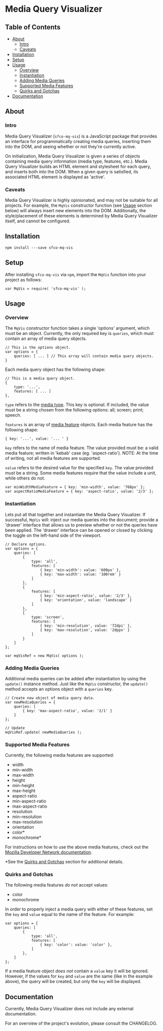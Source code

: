 # Media Query Visualizer

## Table of Contents
- [About](#about)
	- [Intro](#intro)
	- [Caveats](#caveats)
- [Installation](#installation)
- [Setup](#setup)
- [Usage](#usage)
	- [Overview](#overview)
	- [Instantiation](#instantiation)
	- [Adding Media Queries](#adding-media-queries)
	- [Supported Media Features](#supported-media-features)
	- [Quirks and Gotchas](#quirks-and-gotchas)
- [Documentation](#documentation)

## About
### Intro
Media Query Visualizer (`sfco-mq-vis`) is a JavaScript package that provides an interface for programmatically creating media queries, inserting them into the DOM, and seeing whether or not they're currently active.

On initialization, Media Query Visualizer is given a series of objects containing media query information (media type, features, etc.). Media Query Visualizer builds an HTML element and stylesheet for each query, and inserts both into the DOM. When a given query is satisfied, its associated HTML element is displayed as 'active'.

### Caveats
Media Query Visualizer is highly opinionated, and may not be suitable for all projects. For example, the `MqVis` constructor function (see [Usage](#usage) section below) will always insert new elements into the DOM. Additionally, the style/placement of these elements is determined by Media Query Visualizer itself, and cannot be configured.

## Installation
```
npm install ---save sfco-mq-vis
```

## Setup
After installing `sfco-mq-vis` via `npm`, import the `MqVis` function into your project as follows:

```
var MqVis = require( 'sfco-mq-vis' );
```

## Usage
### Overview
The `MqVis` constructor function takes a single 'options' argument, which must be an object. Currently, the only required key is `queries`, which must contain an array of media query objects.

```
// This is the options object.
var options = {
	queries: [ ... ] // This array will contain media query objects.
}
```

Each media query object has the following shape:

```
// This is a media query object.
{
	type: '...',
	features: [ ... ]
},
```

`type` refers to the [media type](https://developer.mozilla.org/en-US/docs/Web/CSS/@media#Media_types). This key is optional. If included, the value must be a string chosen from the following options: all; screen; print; speech.

`features` is an array of [media feature](https://developer.mozilla.org/en-US/docs/Web/CSS/@media#Media_features) objects. Each media feature has the following shape:

```
{ key: '...', value: '... ' }
```

`key` refers to the name of media feature. The value provided must be: a valid media feature; written in 'kebab' case (eg. 'aspect-ratio'). NOTE: At the time of writing, not all media features are supported.

`value` refers to the desired value for the specified `key`. The value provided must be a string. Some media features require that the value include a unit, while others do not.

```
var minWidthMediaFeature = { key: 'min-width', value: '768px' };
var aspectRatioMediaFeature = { key: 'aspect-ratio', value: '2/3' };
```

### Instantiation
Lets put all that together and instantiate the Media Query Visualizer. If successful, `MqVis` will: inject our media queries into the document; provide a 'drawer' interface that allows us to preview whether or not the queries have been applied. The 'drawer' interface can be opened or closed by clicking the toggle on the left-hand side of the viewport.

```
// Declare options.
var options = {
	queries: [
		{
			type: 'all',
			features: [
				{ key: 'min-width': value: '600px' },
				{ key: 'max-width': value: '100rem' }
			]
		},
		{
			features: [
				{ key: 'min-aspect-ratio', value: '2/3' },
				{ key: 'orientation', value: 'landscape' }
			]
		},
		{
			type: 'screen',
			features: [
				{ key: 'min-resolution', value: '72dpi' },
				{ key: 'max-resolution', value: '2dppx' }
			]
		}
	]
};

var mqVisRef = new MqVis( options );
```

### Adding Media Queries
Additional media queries can be added after instantiation by using the `update()` instance method. Just like the `MqVis` constructor, the `update()` method accepts an options object with a `queries` key.

```
// Create new object of media query data.
var newMediaQueries = {
	queries: [
		{ key: 'max-aspect-ratio', value: '2/1' }
	]
};

// Update
mqVisRef.update( newMediaQueries );
```

### Supported Media Features
Currently, the following media features are supported:
- width
- min-width
- max-width
- height
- min-height
- max-height
- aspect-ratio
- min-aspect-ratio
- max-aspect-ratio
- resolution
- min-resolution
- max-resolution
- orientation
- color*
- monochrome*

For instructions on how to use the above media features, check out the [Mozilla Developer Network documentation](https://developer.mozilla.org/en-US/docs/Web/CSS/@media#Media_features).

\*See the [Quirks and Gotchas](#quirks-and-gotchas) section for additional details.

### Quirks and Gotchas
The following media features *do not* accept values:
- color
- monochrome

In order to properly inject a media query with either of these features, set the `key` and `value` equal to the name of the feature. For example:

```
var options = {
	queries: [
		{
			type: 'all',
			features: [
				{ key: 'color': value: 'color' },
			]
		},
	]
};
```
If a media feature object *does not* contain a `value` key it will be ignored. However, if the values for `key` and `value` are the same (like in the example above), the query will be created, but only the `key` will be displayed.

## Documentation
Currently, Media Query Visualizer does not include any external documentation.

For an overview of the project's evolution, please consult the CHANGELOG.
